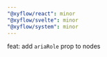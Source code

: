 ```yaml
---
"@xyflow/react": minor
"@xyflow/svelte": minor
"@xyflow/system": minor
---
```


feat: add `ariaRole` prop to nodes
